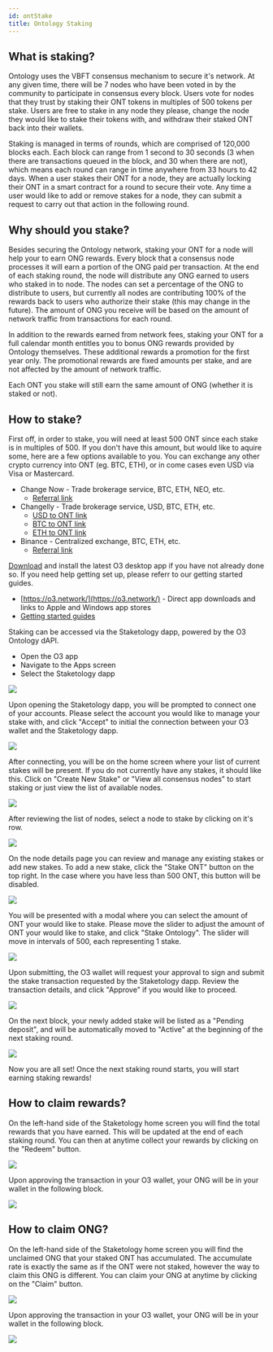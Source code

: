 ```yaml
---
id: ontStake
title: Ontology Staking
---
```


## What is staking?

Ontology uses the VBFT consensus mechanism to secure it's network. At any given time, there will be 7 nodes who have been voted in by the community to participate in consensus every block. Users vote for nodes that they trust by staking their ONT tokens in multiples of 500 tokens per stake. Users are free to stake in any node they please, change the node they would like to stake their tokens with, and withdraw their staked ONT back into their wallets.

Staking is managed in terms of rounds, which are comprised of 120,000 blocks each. Each block can range from 1 second to 30 seconds (3 when there are transactions queued in the block, and 30 when there are not), which means each round can range in time anywhere from 33 hours to 42 days. When a user stakes their ONT for a node, they are actually locking their ONT in a smart contract for a round to secure their vote. Any time a user would like to add or remove stakes for a node, they can submit a request to carry out that action in the following round.

## Why should you stake?

Besides securing the Ontology network, staking your ONT for a node will help your to earn ONG rewards. Every block that a consensus node processes it will earn a portion of the ONG paid per transaction. At the end of each staking round, the node will distribute any ONG earned to users who staked in to node. The nodes can set a percentage of the ONG to distribute to users, but currently all nodes are contributing 100% of the rewards back to users who authorize their stake (this may change in the future). The amount of ONG you receive will be based on the amount of network traffic from transactions for each round.

In addition to the rewards earned from network fees, staking your ONT for a full calendar month entitles you to bonus ONG rewards provided by Ontology themselves. These additional rewards a promotion for the first year only. The promotional rewards are fixed amounts per stake, and are not affected by the amount of network traffic.

Each ONT you stake will still earn the same amount of ONG (whether it is staked or not).

## How to stake?

First off, in order to stake, you will need at least 500 ONT since each stake is in multiples of 500. If you don't have this amount, but would like to aquire some, here are a few options available to you. You can exchange any other crypto currency into ONT (eg. BTC, ETH), or in come cases even USD via Visa or Mastercard.

- Change Now - Trade brokerage service, BTC, ETH, NEO, etc.
  - [Referral link](https://changenow.io/?link_id=40139a86e3e823)
- Changelly - Trade brokerage service, USD, BTC, ETH, etc.
  - [USD to ONT link](https://old.changelly.com/widget/v1?auth=email&from=USD&to=ONT&merchant_id=rsnwvml870y7nkuf&amount=1000&ref_id=rsnwvml870y7nkuf&color=218fff)
  - [BTC to ONT link](https://old.changelly.com/widget/v1?auth=email&from=BTC&to=ONT&merchant_id=rsnwvml870y7nkuf&amount=1&ref_id=rsnwvml870y7nkuf&color=218fff)
  - [ETH to ONT link](https://old.changelly.com/widget/v1?auth=email&from=ETH&to=ONT&merchant_id=rsnwvml870y7nkuf&amount=10&ref_id=rsnwvml870y7nkuf&color=218fff)
- Binance - Centralized exchange, BTC, ETH, etc.
  - [Referral link](https://www.binance.com/?ref=35555453)

[Download](https://o3.network/) and install the latest O3 desktop app if you have not already done so. If you need help getting set up, please referr to our getting started guides.

- [https://o3.network/](https://o3.network/) - Direct app downloads and links to Apple and Windows app stores
- [Getting started guides](https://medium.com/o3-labs/o3-desktop-setup-guide-dd132ad39d8c)

Staking can be accessed via the Staketology dapp, powered by the O3 Ontology dAPI.

- Open the O3 app
- Navigate to the Apps screen
- Select the Staketology dapp

![](/img/ontStake/appsScreen.png)

Upon opening the Staketology dapp, you will be prompted to connect one of your accounts. Please select the account you would like to manage your stake with, and click "Accept" to initial the connection between your O3 wallet and the Staketology dapp.

![](/img/ontStake/selectWallet.png)

After connecting, you will be on the home screen where your list of current stakes will be present. If you do not currently have any stakes, it should like this. Click on "Create New Stake" or "View all consensus nodes" to start staking or just view the list of available nodes.

![](/img/ontStake/noStakes.png)

After reviewing the list of nodes, select a node to stake by clicking on it's row.

![](/img/ontStake/nodeList.png)

On the node details page you can review and manage any existing stakes or add new stakes. To add a new stake, click the "Stake ONT" button on the top right. In the case where you have less than 500 ONT, this button will be disabled.

![](/img/ontStake/nodeDetails.png)

You will be presented with a modal where you can select the amount of ONT your would like to stake. Please move the slider to adjust the amount of ONT your would like to stake, and click "Stake Ontology". The slider will move in intervals of 500, each representing 1 stake.

![](/img/ontStake/addStake.png)

Upon submitting, the O3 wallet will request your approval to sign and submit the stake transaction requested by the Staketology dapp. Review the transaction details, and click "Approve" if you would like to proceed.

![](/img/ontStake/approveAdd.png)

On the next block, your newly added stake will be listed as a "Pending deposit", and will be automatically moved to "Active" at the beginning of the next staking round.

![](/img/ontStake/pendingAdd.png)

Now you are all set! Once the next staking round starts, you will start earning staking rewards!

## How to claim rewards?

On the left-hand side of the Staketology home screen you will find the total rewards that you have earned. This will be updated at the end of each staking round. You can then at anytime collect your rewards by clicking on the "Redeem" button.

![](/img/ontStake/rewards.png)

Upon approving the transaction in your O3 wallet, your ONG will be in your wallet in the following block.

![](/img/ontStake/approveRewards.png)

## How to claim ONG?

On the left-hand side of the Staketology home screen you will find the unclaimed ONG that your staked ONT has accumulated. The accumulate rate is exactly the same as if the ONT were not staked, however the way to claim this ONG is different. You can claim your ONG at anytime by clicking on the "Claim" button.

![](/img/ontStake/claim.png)

Upon approving the transaction in your O3 wallet, your ONG will be in your wallet in the following block.

![](/img/ontStake/approveClaim.png)
